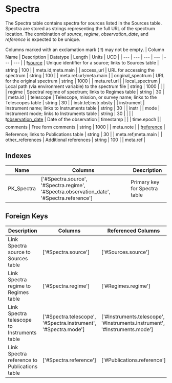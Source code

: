# Spectra
The Spectra table contains spectra for sources listed in the Sources table. Spectra are stored as strings representing the full URL of the spectrum location. The combination of *source*, *regime*, *observation_date*, and *reference* is expected to be unique.


Columns marked with an exclamation mark ( :exclamation:) may not be empty.
| Column Name | Description | Datatype | Length | Units  | UCD |
| --- | --- | --- | --- | --- | --- |
| :exclamation:<ins>source</ins> | Unique identifier for a source; links to Sources table | string | 100 |  | meta.id;meta.main  |
| access_url | URL for accessing the spectrum | string | 100 |  | meta.ref.url;meta.main  |
| original_spectrum | URL for the original spectrum | string | 1000 |  | meta.ref.url  |
| local_spectrum | Local path (via environment variable) to the spectrum file | string | 1000 |  |   |
| regime | Spectral regime of spectrum; links to Regimes table | string | 30 |  | meta.id  |
| telescope | Telescope, mission, or survey name; links to the Telescopes table | string | 30 |  | instr.tel;instr.obsty  |
| instrument | Instrument name; links to Instruments table | string | 30 |  | instr  |
| mode | Instrument mode; links to Instruments table | string | 30 |  |   |
| :exclamation:<ins>observation_date</ins> | Date of the observation | timestamp |  |  | time.epoch  |
| comments | Free form comments | string | 1000 |  | meta.note  |
| :exclamation:<ins>reference</ins> | Reference; links to Publications table | string | 30 |  | meta.ref;meta.main  |
| other_references | Additional references | string | 100 |  | meta.ref  |

## Indexes
| Name | Columns | Description |
| --- | --- | --- |
| PK_Spectra | ['#Spectra.source', '#Spectra.regime', '#Spectra.observation_date', '#Spectra.reference'] | Primary key for Spectra table |

## Foreign Keys
| Description | Columns | Referenced Columns |
| --- | --- | --- |
| Link Spectra source to Sources table | ['#Spectra.source'] | ['#Sources.source'] |
| Link Spectra regime to Regimes table | ['#Spectra.regime'] | ['#Regimes.regime'] |
| Link Spectra telescope to Instruments table | ['#Spectra.telescope', '#Spectra.instrument', '#Spectra.mode'] | ['#Instruments.telescope', '#Instruments.instrument', '#Instruments.mode'] |
| Link Spectra reference to Publications table | ['#Spectra.reference'] | ['#Publications.reference'] |
